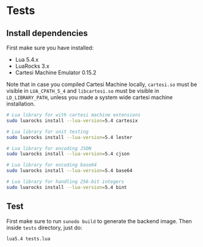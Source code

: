 # Tests

## Install dependencies

First make sure you have installed:
- Lua 5.4.x
- LuaRocks 3.x
- Cartesi Machine Emulator 0.15.2

Note that in case you compiled Cartesi Machine locally,
`cartesi.so` must be visible in `LUA_CPATH_5_4`
and `libcartesi.so` must be visible in `LD_LIBRARY_PATH`,
unless you made a system wide cartesi machine installation.

```sh
# Lua library for with cartesi machine extensions
sudo luarocks install --lua-version=5.4 cartesix

# Lua library for unit testing
sudo luarocks install --lua-version=5.4 lester

# Lua library for encoding JSON
sudo luarocks install --lua-version=5.4 cjson

# Lua library for encoding base64
sudo luarocks install --lua-version=5.4 base64

# Lua library for handling 256-bit integers
sudo luarocks install --lua-version=5.4 bint
```

## Test

First make sure to run `sunodo build` to generate the backend image.
Then inside `tests` directory, just do:

```sh
lua5.4 tests.lua
```
